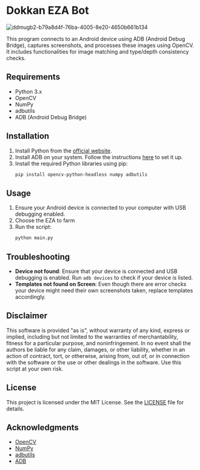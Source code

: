 # Dokkan EZA Bot
![ddmugb2-b79a8d4f-76ba-4005-8e20-4650b661b134](https://github.com/user-attachments/assets/5f0395c8-05c8-44b0-b617-561ac1bd2d50)

This program connects to an Android device using ADB (Android Debug Bridge), captures screenshots, and processes these images using OpenCV. It includes functionalities for image matching and type/depth consistency checks.

## Requirements

- Python 3.x
- OpenCV
- NumPy
- adbutils
- ADB (Android Debug Bridge)

## Installation

1. Install Python from the [official website](https://www.python.org/).
2. Install ADB on your system. Follow the instructions [here](https://developer.android.com/studio/command-line/adb) to set it up.
3. Install the required Python libraries using pip:
    ```bash
    pip install opencv-python-headless numpy adbutils
    ```

## Usage

1. Ensure your Android device is connected to your computer with USB debugging enabled.
2. Choose the EZA to farm
3. Run the script:
    ```bash
    python main.py
    ```

## Troubleshooting

- **Device not found**: Ensure that your device is connected and USB debugging is enabled. Run `adb devices` to check if your device is listed.
- **Templates not found on Screen**: Even though there are error checks your device might need their own screenshots taken, replace templates accordingly.

## Disclaimer

This software is provided "as is", without warranty of any kind, express or implied, including but not limited to the warranties of merchantability, fitness for a particular purpose, and noninfringement. In no event shall the authors be liable for any claim, damages, or other liability, whether in an action of contract, tort, or otherwise, arising from, out of, or in connection with the software or the use or other dealings in the software. Use this script at your own risk.

## License

This project is licensed under the MIT License. See the [LICENSE](LICENSE) file for details.

## Acknowledgments

- [OpenCV](https://opencv.org/)
- [NumPy](https://numpy.org/)
- [adbutils](https://github.com/yt-dlp/yt-dlp)
- [ADB](https://developer.android.com/studio/command-line/adb)
